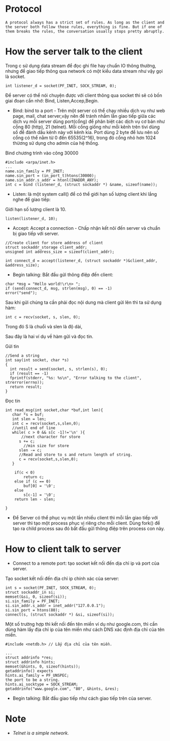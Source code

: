 
# Protocol
```
A protocol always has a strict set of rules. As long as the client and
the server both follow those rules, everything is fine. But if one of
them breaks the rules, the conversation usually stops pretty abruptly.
```

# How the server talk to the client

Trong c sử dụng data stream để đọc ghi file hay chuẩn IO thông thường, nhưng để giao tiếp thông qua network có một kiểu data stream như vậy gọi là socket. 
```
int listener_d = socket(PF_INET, SOCK_STREAM, 0);
```
Để server có thể nói chuyện được với client thông qua socket thì sẽ có bốn giai đoạn cần nhớ: Bind, Listen,Accep,Begin.
- Bind: bind to a port - Trên một server có thể chạy nhiều dịch vụ như web page, mail, chat server,vậy nên để tránh nhầm lẫn giao tiếp giữa các dịch vụ mỗi server dùng port(cổng) để phân biệt các dịch vụ cơ bản như cổng 80 (http), 21 (telnet). Mỗi cổng giống như mỗi kênh trên tivi dùng số để đánh dấu kênh này với kênh kia. Port dùng 2 byte để lưu nên số cổng có thể nằm từ 0 đến 65535(2^16), trong đó cổng nhỏ hơn 1024 thừơng sử dụng cho admin của hệ thống.

Bind chương trình vào công 30000
```
#include <arpa/inet.h>
...
name.sin_family = PF_INET;
name.sin_port = (in_port_t)htons(30000);
name.sin_addr.s_addr = htonl(INADDR_ANY);
int c = bind (listener_d, (struct sockaddr *) &name, sizeof(name));
```
- Listen: là một system call() để có thể giới hạn số lượng client khi lắng nghe để giao tiếp:

Giới hạn số lượng client là 10.

```
listen(listener_d, 10);
```

- Accept: Accept a connection - Chấp nhận kết nôí đến server và chuẩn bị giao tiếp với server.

```
//Create client for store address of client 
struct sockaddr_storage client_addr;
unsigned int address_size = sizeof(client_addr);

int connect_d = accept(listener_d, (struct sockaddr *)&client_addr, &address_size);
```

- Begin talking: Bắt đầu gửi thông điệp đến client:

```
char *msg = "Hello world!\r\n> ";
if (send(connect_d, msg, strlen(msg), 0) == -1)
error("send");
```

Sau khi gửi chúng ta cần phải đọc nội dung mà client gửi lên thì ta sử dụng hàm:
```
int c = recv(socket, s, slen, 0);
```
Trong đó S là chuổi và slen là độ dài,

Sau đây là hai ví dụ về hàm gửi và đọc tin.

Gửi tin 
```
//Send a string 
int say(int socket, char *s)
{
  int result = send(socket, s, strlen(s), 0);
  if (result == -1)
  fprintf(stderr, "%s: %s\n", "Error talking to the client", strerror(errno));
  return result;
}
```

Đọc tin 
```
int read_msg(int socket,char *buf,int len){
   char *s = buf;
   int slen = len;
   int c = recv(socket,s,slen,0);
   //until end of line
   while( c > 0 && s[c -1]!='\n' ){
       //next character for store
      s += c;
        //min size for store
      slen -= c;
      //Read and store to s and return length of string.
      c = recv(socket,s,slen,0);
   }

    if(c < 0)
        return c;
    else if (c == 0)
        buf[0] = '\0';
    else 
        s[c-1] = '\0';
    return len - slen;

}
```

- Để Server có thể phục vụ một lần nhiều client thì mỗi lần giao tiếp với server thì tạo một process phục vị riêng cho mỗi client. Dùng fork() để tạo ra child process sau đó bắt đầu gửi thông điệp trên process con này. 

# How to client talk to server

- Connect to a remote port: tạo socket kết nối đến dịa chỉ ip và port của server. 

Tạo socket kết nối đến địa chỉ ip chính xác của server:

```
int s = socket(PF_INET, SOCK_STREAM, 0);
struct sockaddr_in si;
memset(&si, 0, sizeof(si));
si.sin_family = PF_INET;
si.sin_addr.s_addr = inet_addr("127.0.0.1");
si.sin_port = htons(80);
connect(s, (struct sockaddr *) &si, sizeof(si));
```

Một số trường hợp thì kết nối đến tên miền ví dụ như google.com, thì cần dùng hàm lấy địa chỉ ip của tên miền như cách DNS xác định địa chỉ của tên miền.

```
#include <netdb.h> // Lấy địa chỉ của tên miền.

...
struct addrinfo *res;
struct addrinfo hints;
memset(&hints, 0, sizeof(hints));
getaddrinfo() expects
hints.ai_family = PF_UNSPEC;
the port to be a string.
hints.ai_socktype = SOCK_STREAM;
getaddrinfo("www.google.com", "80", &hints, &res);
```

- Begin talking: Bắt đầu giao tiếp như cách giao tiếp trên của server.


# Note 

- *Telnet is a simple network.*



